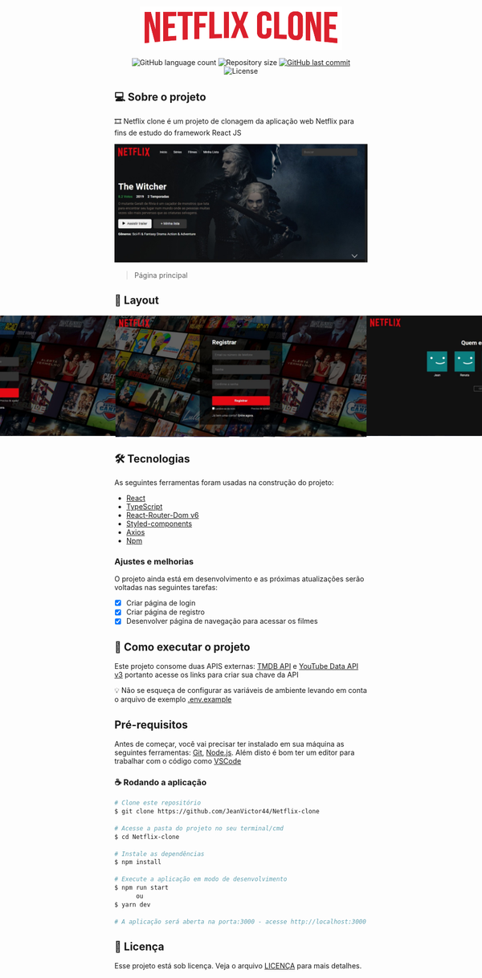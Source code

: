 <p align="center">
  <img src="./previews/logo.png" />
<p>

<p align="center">
  <img alt="GitHub language count" src="https://img.shields.io/github/languages/count/JeanVictor44/Netflix-clone?color=black">

  <img alt="Repository size" src="https://img.shields.io/github/repo-size/JeanVictor44/Netflix-clone">

  
  <a href="https://github.com/JeanVictor44/Netflix-clone/commits/main">
    <img alt="GitHub last commit" src="https://img.shields.io/github/last-commit/JeanVictor44/Netflix-clone?color=purple">
  </a>

  <img alt="License" src="https://img.shields.io/badge/license-MIT-red">
</p>



## :computer: Sobre o projeto
:film_strip: Netflix clone é um projeto de clonagem da aplicação web Netflix para fins de estudo do framework React JS 

<img src="./previews/presentation-image.jpeg" alt="presentation image">

> Página principal

## :art: Layout
<p align="center" style="display: flex; align-items: flex-start; justify-content: center;">
    <img src="./previews/login-image.jpeg" alt="Login page" width="500px">
    <img src="./previews/register-image.jpeg" alt="Register page" width="500px"/>
    <img src="./previews/profiles-image.jpeg" alt="Profiles page" width="500px">
</p>

## :hammer_and_wrench: Tecnologias

As seguintes ferramentas foram usadas na construção do projeto:

- [React ](https://pt-br.reactjs.org/)
- [TypeScript](https://www.typescriptlang.org/)
- [React-Router-Dom v6](https://reactrouter.com/docs/en/v6)
- [Styled-components](https://styled-components.com/)
- [Axios](https://axios-http.com/docs/intro)
- [Npm](https://www.npmjs.com/)


### Ajustes e melhorias

O projeto ainda está em desenvolvimento e as próximas atualizações serão voltadas nas seguintes tarefas:

- [x] Criar página de login 
- [x] Criar página de registro 
- [x] Desenvolver página de navegação para acessar os filmes 

## :rocket: Como executar o projeto

Este projeto consome duas APIS externas: [TMDB API](https://www.themoviedb.org/documentation/api) e [YouTube Data API v3](https://console.cloud.google.com/marketplace/product/google/youtube.googleapis.com?q=search&referrer=search&hl=pt-br) portanto acesse os links para criar sua chave da API

:bulb: Não se esqueça de configurar as variáveis de ambiente levando em conta o arquivo de exemplo [.env.example](.env.example)

## Pré-requisitos

Antes de começar, você vai precisar ter instalado em sua máquina as seguintes ferramentas:
[Git](https://git-scm.com), [Node.js](https://nodejs.org/). Além disto é bom ter um editor para trabalhar com o código como [VSCode](https://code.visualstudio.com/)

### :coffee: Rodando a aplicação 

```bash
# Clone este repositório
$ git clone https://github.com/JeanVictor44/Netflix-clone

# Acesse a pasta do projeto no seu terminal/cmd
$ cd Netflix-clone

# Instale as dependências
$ npm install

# Execute a aplicação em modo de desenvolvimento
$ npm run start
      ou
$ yarn dev

# A aplicação será aberta na porta:3000 - acesse http://localhost:3000
```


## :pencil: Licença

Esse projeto está sob licença. Veja o arquivo [LICENÇA](LICENSE) para mais detalhes.
